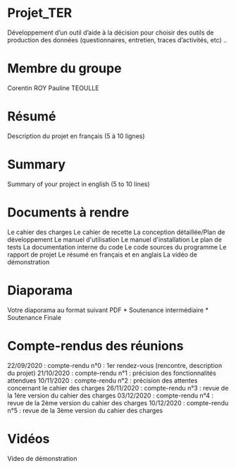 # Projet_TER
Développement d’un outil d’aide à la décision pour choisir des outils de production des données (questionnaires, entretien, traces d’activités, etc) ..

# Membre du groupe
Corentin ROY Pauline TEOULLE

# Résumé
Description du projet en français (5 à 10 lignes)

# Summary
Summary of your project in english (5 to 10 lines)

# Documents à rendre
Le cahier des charges
Le cahier de recette 
La conception détaillée/Plan de développement 
Le manuel d'utilisation 
Le manuel d'installation 
Le plan de tests La documentation interne du code Le code sources du programme 
Le rapport de projet 
Le résumé en français et en anglais 
La vidéo de démonstration

# Diaporama
Votre diaporama au format suivant PDF * Soutenance intermédiaire * Soutenance Finale

# Compte-rendus des réunions
22/09/2020 : compte-rendu n°0 : 1er rendez-vous (rencontre, description du projet)
21/10/2020 : compte-rendu n°1 : précision des fonctionnalités attendues
10/11/2020 : compte-rendu n°2 : précision des attentes concernant le cahier des charges
26/11/2020 : compte-rendu n°3 : revue de la 1ère version du cahier des charges
03/12/2020 : compte-rendu n°4 : revue de la 2ème version du cahier des charges
10/12/2020 : compte-rendu n°5 : revue de la 3ème version du cahier des charges

# Vidéos
Video de démonstration
